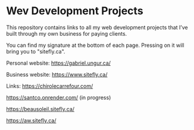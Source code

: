 # Wev Development Projects
This repository contains links to all my web development projects that I’ve built through my own business for paying clients.

You can find my signature at the bottom of each page. Pressing on it will bring you to "sitefly.ca".

Personal website: https://gabriel.ungur.ca/ 

Business website: https://www.sitefly.ca/ 

Links: 
https://chirolecarrefour.com/

https://santco.onrender.com/ (in progress)

https://beausoleil.sitefly.ca/

https://aw.sitefly.ca/



